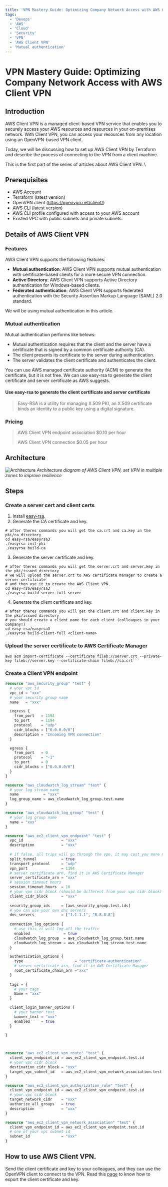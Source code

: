 ```yaml
---
title: 'VPN Mastery Guide: Optimizing Company Network Access with AWS Client VPN (Part 1)'
tags: 
  - 'Devops'
  - 'AWS'
  - 'Cloud'
  - 'Security'
  - 'VPN' 
  - 'AWS Client VPN'
  - 'Mutual authentication'
---
```


# VPN Mastery Guide: Optimizing Company Network Access with AWS Client VPN

## Introduction
AWS Client VPN is a managed client-based VPN service that enables you to securely access your AWS resources and resources in your on-premises network. With Client VPN, you can access your resources from any location using an OpenVPN-based VPN client. 

Today, we will be discussing how to set up AWS Client VPN by Terraform and describe the process of connecting to the VPN from a client machine.

This is the first part of the series of articles about AWS Client VPN. \
## Prerequisites
- AWS Account
- Terraform (latest version)
- OpenVPN client (https://openvpn.net/client/)
- AWS CLI (latest version)
- AWS CLI profile configured with access to your AWS account
- Existed VPC with public subnets and private subnets.

## Details of AWS Client VPN
### Features
AWS Client VPN supports the following features:
- **Mutual authentication**: AWS Client VPN supports mutual authentication with certificate-based clients for a more secure VPN connection.
- **Active Directory**: AWS Client VPN supports Active Directory authentication for Windows-based clients.
- **Federated authentication**: AWS Client VPN supports federated authentication with the Security Assertion Markup Language (SAML) 2.0 standard.

We will be using mutual authentication in this article.

### Mutual authentication
Mutual authentication performs like belows: 
- Mutual authentication requires that the client and the server have a certificate that is signed by a common certificate authority (CA). 
- The client presents its certificate to the server during authentication. 
- The server validates the client certificate and authenticates the client. 

You can use AWS managed certificate authority (ACM) to generate the certificate, but it is not free. We can use easy-rsa to generate the client certificate and server certificate as AWS suggests.

#### Use easy-rsa to generate the client certificate and server certificate
> Easy-RSA is a utility for managing X.509 PKI, an X.509 certificate binds an identity to a public key using a digital signature.

### Pricing
> AWS Client VPN endpoint association	$0.10 per hour 
> 
>AWS Client VPN connection	$0.05 per hour
## Architecture

![Architecture](https://images.lancexuanli.site/VPN-Mastery-Guide-Optimizing-Company-Network-Access-with-AWS-Client-VPN-Part-1-architecture.png)
_Architecture diagram of AWS Client VPN, set VPN in multiple zones to improve resilience_


## Steps

###  Create a server cert and client certs
1. Install [easy-rsa](https://github.com/OpenVPN/easy-rsa).
2. Generate the CA certificate and key.
```shell
# after theres commands you will get the ca.crt and ca.key in the pki/ca directory
cd easy-rsa/easyrsa3
./easyrsa init-pki
./easyrsa build-ca
```
3. Generate the server certificate and key.
```shell
# after theres commands you will get the server.crt and server.key in the pki/issued directory
# we will upload the server.crt to AWS certificate manager to create a server certificate 
# and then use it to create the AWS Client VPN.
cd easy-rsa/easyrsa3
./easyrsa build-server-full server
```
4. Generate the client certificate and key.
```shell
# after theres commands you will get the client.crt and client.key in the pki/issued directory
# you should create a client name for each client (colleagues in your company!)
cd easy-rsa/easyrsa3
./easyrsa build-client-full <client-name>
```

### Upload the server certificate to AWS Certificate Manager
```shell
aws acm import-certificate --certificate fileb://server.crt --private-key fileb://server.key --certificate-chain fileb://ca.crt```
```

### Create a Client VPN endpoint
```terraform
resource "aws_security_group" "test" {
  # your vpc id
  vpc_id = "xxx"
  # your security group name
  name   = "xxx"

  ingress {
    from_port   = 1194
    to_port     = 1194
    protocol    = "udp"
    cidr_blocks = ["0.0.0.0/0"]
    description = "Incoming VPN connection"
  }

  egress {
    from_port   = 0
    protocol    = "-1"
    to_port     = 0
    cidr_blocks = ["0.0.0.0/0"]
  }
}

resource "aws_cloudwatch_log_stream" "test" {
  # your log stream name
  name           = "xxx"
  log_group_name = aws_cloudwatch_log_group.test.name
}

resource "aws_cloudwatch_log_group" "test" {
  # your log group name
  name = "xxx"
}

resource "aws_ec2_client_vpn_endpoint" "test" {
  vpc_id                 = "xxx"
  description            = "xxx"
  
  # if false, all trips will go through the vpn, it may cost you more money
  split_tunnel           = true
  transport_protocol     = "udp"
  vpn_port               = 1194
  # server certificate arn, find it in AWS Certificate Manager
  server_certificate_arn = "xxx"
  # session timeout hours
  session_timeout_hours  = 10
  # your vpn cidr block (should be different from your vpc cidr block)
  client_cidr_block      = "xxx"
  
  security_group_ids     = [aws_security_group.test.ids]
  # you can use your own dns servers
  dns_servers            = ["1.1.1.1", "8.8.8.8"]
  
  connection_log_options {
    # use this it will log all the traffic
    enabled               = true
    cloudwatch_log_group  = aws_cloudwatch_log_group.test.name
    cloudwatch_log_stream = aws_cloudwatch_log_stream.test.name
  }

  authentication_options {
    type                       = "certificate-authentication"
    # server certificate arn, find it in AWS Certificate Manager
    root_certificate_chain_arn ="xxx"
  }
  
  tags = {
    # your tags
    Name = "xxx"
  }

  client_login_banner_options {
    # your banner text
    banner_text = "xxx"
    enabled     = true
  }
  
}



resource "aws_ec2_client_vpn_route" "test" {
  client_vpn_endpoint_id = aws_ec2_client_vpn_endpoint.test.id
  # your vpc cidr block
  destination_cidr_block = "xxx"
  target_vpc_subnet_id   = aws_ec2_client_vpn_network_association.test.subnet_id
}

resource "aws_ec2_client_vpn_authorization_rule" "test" {
  client_vpn_endpoint_id = aws_ec2_client_vpn_endpoint.test.id
  # your vpc cidr block
  target_network_cidr    = "xxx"
  authorize_all_groups   = true
  description            = "xxx"
}

resource "aws_ec2_client_vpn_network_association" "test" {
  client_vpn_endpoint_id = aws_ec2_client_vpn_endpoint.test.id
  # one of your vpc subnet id
  subnet_id              = "xxx"
}
```

## How to use AWS Client VPN.
Send the client certificate and key to your colleagues, and they can use the OpenVPN client to connect to the VPN.
Read this [page](https://docs.aws.amazon.com/vpn/latest/clientvpn-admin/cvpn-working-endpoint-export.html) to know how to export the client certificate and key.
